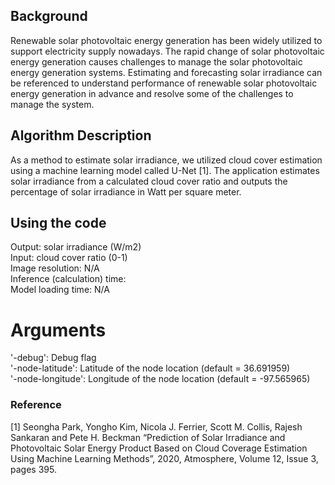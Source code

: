 ## Background
Renewable solar photovoltaic energy generation has been widely utilized to support electricity supply nowadays. The rapid change of solar photovoltaic energy generation causes challenges to manage the solar photovoltaic energy generation systems. Estimating and forecasting solar irradiance can be referenced to understand performance of renewable solar photovoltaic energy generation in advance and resolve some of the challenges to manage the system.

## Algorithm Description
As a method to estimate solar irradiance, we utilized cloud cover estimation using a machine learning model called U-Net [1]. The application estimates solar irradiance from a calculated cloud cover ratio and outputs the percentage of solar irradiance in Watt per square meter.

## Using the code
Output: solar irradiance (W/m2)  
Input: cloud cover ratio (0-1)  
Image resolution: N/A  
Inference (calculation) time:  
Model loading time: N/A  

# Arguments
   '-debug': Debug flag  
   '-node-latitude': Latitude of the node location (default = 36.691959)  
   '-node-longitude': Longitude of the node location (default = -97.565965)  

### Reference
[1] Seongha Park, Yongho Kim, Nicola J. Ferrier, Scott M. Collis, Rajesh Sankaran and Pete H. Beckman “Prediction of Solar Irradiance and Photovoltaic Solar Energy Product Based on Cloud Coverage Estimation Using Machine Learning Methods”, 2020, Atmosphere, Volume 12, Issue 3, pages 395.

